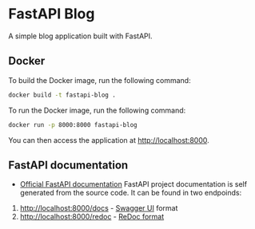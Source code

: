 # FastAPI Blog

A simple blog application built with FastAPI.

## Docker

To build the Docker image, run the following command:

```bash
docker build -t fastapi-blog .
```

To run the Docker image, run the following command:

```bash
docker run -p 8000:8000 fastapi-blog
```

You can then access the application at <http://localhost:8000>.

## FastAPI documentation

- [Official FastAPI documentation](https://fastapi.tiangolo.com/)
FastAPI project documentation is self generated from the source code. It can be found in two endpoinds:

1. <http://localhost:8000/docs> - [Swagger UI](https://swagger.io/tools/swagger-ui/) format
2. <http://localhost:8000/redoc> - [ReDoc format](https://github.com/Redocly/redoc)
